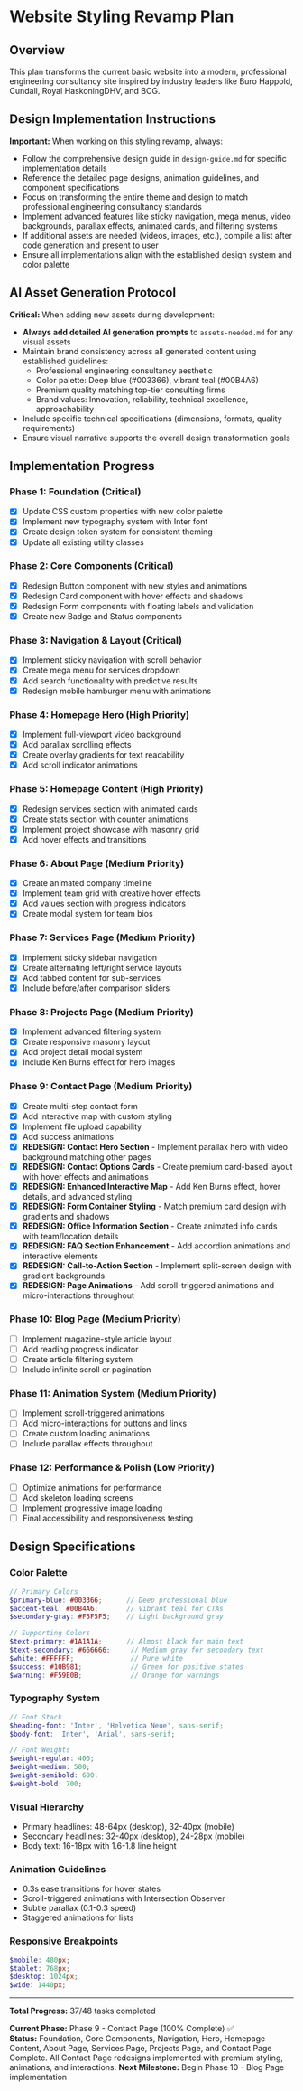 # Website Styling Revamp Plan

## Overview
This plan transforms the current basic website into a modern, professional engineering consultancy site inspired by industry leaders like Buro Happold, Cundall, Royal HaskoningDHV, and BCG.

## Design Implementation Instructions
**Important:** When working on this styling revamp, always:
- Follow the comprehensive design guide in `design-guide.md` for specific implementation details
- Reference the detailed page designs, animation guidelines, and component specifications  
- Focus on transforming the entire theme and design to match professional engineering consultancy standards
- Implement advanced features like sticky navigation, mega menus, video backgrounds, parallax effects, animated cards, and filtering systems
- If additional assets are needed (videos, images, etc.), compile a list after code generation and present to user
- Ensure all implementations align with the established design system and color palette

## AI Asset Generation Protocol
**Critical:** When adding new assets during development:
- **Always add detailed AI generation prompts** to `assets-needed.md` for any visual assets
- Maintain brand consistency across all generated content using established guidelines:
  - Professional engineering consultancy aesthetic
  - Color palette: Deep blue (#003366), vibrant teal (#00B4A6)
  - Premium quality matching top-tier consulting firms
  - Brand values: Innovation, reliability, technical excellence, approachability
- Include specific technical specifications (dimensions, formats, quality requirements)
- Ensure visual narrative supports the overall design transformation goals

## Implementation Progress

### **Phase 1: Foundation (Critical)**
- [x] Update CSS custom properties with new color palette
- [x] Implement new typography system with Inter font
- [x] Create design token system for consistent theming
- [x] Update all existing utility classes

### **Phase 2: Core Components (Critical)**
- [x] Redesign Button component with new styles and animations
- [x] Redesign Card component with hover effects and shadows
- [x] Redesign Form components with floating labels and validation
- [x] Create new Badge and Status components

### **Phase 3: Navigation & Layout (Critical)**
- [x] Implement sticky navigation with scroll behavior
- [x] Create mega menu for services dropdown
- [x] Add search functionality with predictive results
- [x] Redesign mobile hamburger menu with animations

### **Phase 4: Homepage Hero (High Priority)**
- [x] Implement full-viewport video background
- [x] Add parallax scrolling effects
- [x] Create overlay gradients for text readability
- [x] Add scroll indicator animations

### **Phase 5: Homepage Content (High Priority)**
- [x] Redesign services section with animated cards
- [x] Create stats section with counter animations
- [x] Implement project showcase with masonry grid
- [x] Add hover effects and transitions

### **Phase 6: About Page (Medium Priority)**
- [x] Create animated company timeline
- [x] Implement team grid with creative hover effects
- [x] Add values section with progress indicators
- [x] Create modal system for team bios

### **Phase 7: Services Page (Medium Priority)**
- [x] Implement sticky sidebar navigation
- [x] Create alternating left/right service layouts
- [x] Add tabbed content for sub-services
- [x] Include before/after comparison sliders

### **Phase 8: Projects Page (Medium Priority)**
- [x] Implement advanced filtering system
- [x] Create responsive masonry layout
- [x] Add project detail modal system
- [x] Include Ken Burns effect for hero images

### **Phase 9: Contact Page (Medium Priority)**
- [x] Create multi-step contact form
- [x] Add interactive map with custom styling
- [x] Implement file upload capability
- [x] Add success animations
- [x] **REDESIGN: Contact Hero Section** - Implement parallax hero with video background matching other pages
- [x] **REDESIGN: Contact Options Cards** - Create premium card-based layout with hover effects and animations
- [x] **REDESIGN: Enhanced Interactive Map** - Add Ken Burns effect, hover details, and advanced styling
- [x] **REDESIGN: Form Container Styling** - Match premium card design with gradients and shadows
- [x] **REDESIGN: Office Information Section** - Create animated info cards with team/location details
- [x] **REDESIGN: FAQ Section Enhancement** - Add accordion animations and interactive elements
- [x] **REDESIGN: Call-to-Action Section** - Implement split-screen design with gradient backgrounds
- [x] **REDESIGN: Page Animations** - Add scroll-triggered animations and micro-interactions throughout

### **Phase 10: Blog Page (Medium Priority)**
- [ ] Implement magazine-style article layout
- [ ] Add reading progress indicator
- [ ] Create article filtering system
- [ ] Include infinite scroll or pagination

### **Phase 11: Animation System (Medium Priority)**
- [ ] Implement scroll-triggered animations
- [ ] Add micro-interactions for buttons and links
- [ ] Create custom loading animations
- [ ] Include parallax effects throughout

### **Phase 12: Performance & Polish (Low Priority)**
- [ ] Optimize animations for performance
- [ ] Add skeleton loading screens
- [ ] Implement progressive image loading
- [ ] Final accessibility and responsiveness testing

## Design Specifications

### **Color Palette**
```scss
// Primary Colors
$primary-blue: #003366;      // Deep professional blue
$accent-teal: #00B4A6;       // Vibrant teal for CTAs
$secondary-gray: #F5F5F5;    // Light background gray

// Supporting Colors
$text-primary: #1A1A1A;      // Almost black for main text
$text-secondary: #666666;     // Medium gray for secondary text
$white: #FFFFFF;              // Pure white
$success: #10B981;            // Green for positive states
$warning: #F59E0B;            // Orange for warnings
```

### **Typography System**
```scss
// Font Stack
$heading-font: 'Inter', 'Helvetica Neue', sans-serif;
$body-font: 'Inter', 'Arial', sans-serif;

// Font Weights
$weight-regular: 400;
$weight-medium: 500;
$weight-semibold: 600;
$weight-bold: 700;
```

### **Visual Hierarchy**
- Primary headlines: 48-64px (desktop), 32-40px (mobile)
- Secondary headlines: 32-40px (desktop), 24-28px (mobile)
- Body text: 16-18px with 1.6-1.8 line height

### **Animation Guidelines**
- 0.3s ease transitions for hover states
- Scroll-triggered animations with Intersection Observer
- Subtle parallax (0.1-0.3 speed)
- Staggered animations for lists

### **Responsive Breakpoints**
```scss
$mobile: 480px;
$tablet: 768px;
$desktop: 1024px;
$wide: 1440px;
```

---

**Total Progress:** 37/48 tasks completed

**Current Phase:** Phase 9 - Contact Page (100% Complete) ✅  
**Status:** Foundation, Core Components, Navigation, Hero, Homepage Content, About Page, Services Page, Projects Page, and Contact Page Complete. All Contact Page redesigns implemented with premium styling, animations, and interactions.
**Next Milestone:** Begin Phase 10 - Blog Page implementation